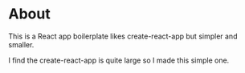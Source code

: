 # About

This is a React app boilerplate likes create-react-app but simpler and smaller.

I find the create-react-app is quite large so I made this simple one.
